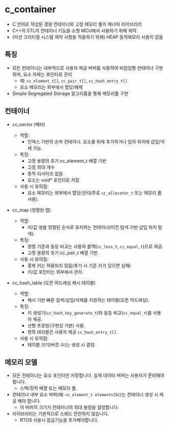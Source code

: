 ﻿# c_container

- C 언어로 작성된 경량 컨테이너와 고정 메모리 풀의 제너릭 라이브러리
- C++의 STL의 컨테이너 기능을 소형 MCU에서 사용하기 위해 제작
- (미션 크리티컬 시스템 제약 사항을 적용하기 위해) HEAP 동적메모리 사용이 없음


## 특징
- 모든 컨테이너는 내부적으로 사용자 제공 버퍼를 사용하여 비침임형 컨테이너 구현하며, 요소 자체는 포인터로 관리
  - 예: `cc_element_t[]`, `cc_pair_t[]`, `cc_hash_entry_t[]`
  - 요소 메모리는 외부에서 할당/해제
- Simple Segregated Storage 알고리즘을 통해 메모리풀 구현


## 컨테이너

- cc_vector (벡터)
  - 역할: 
      - 인덱스 기반의 순차 컨테이너. 요소를 뒤에 추가하거나 임의 위치에 삽입/삭제 가능.
  - 특징:
      - 고정 용량의 초기 cc_element_t 배열 기반
      - 고정 최대 개수
      - 동적 리사이즈 없음
      - 요소는 void* 포인터로 저장
  - 사용 시 유의점: 
      - 요소 메모리는 외부에서 할당/관리(주로 `cc_allocator_t` 또는 메모리 풀 사용).

- cc_map (정렬된 맵)
  - 역할: 
      - 키/값 쌍을 정렬된 순서로 유지하는 컨테이너(이진 탐색 기반 삽입 위치 탐색).
  - 특징:
      - 정렬 기준과 동등 비교는 사용자 콜백(`cc_less_t`, `cc_equal_t`)으로 제공. 
      - 고정 용량의 초기 cc_pair_t 배열 기반.
  - 사용 시 유의점: 
      - 중복 키는 허용되지 않음(추가 시 기존 키가 있으면 실패)
      - 키/값 포인터는 외부에서 관리.

- cc_hash_table (오픈 어드레싱 해시 테이블)
  - 역할: 
      - 해시 기반 빠른 검색/삽입/삭제를 지원하는 테이블(오픈 어드레싱).
  - 특징:
      - 키 생성기(`cc_hash_key_generate_t`)와 동등 비교(`cc_equal_t`)를 사용자 제공. 
      - 선형 프로빙(구현상 기본) 사용. 
      - 항목 테이블은 사용자 제공 `cc_hash_entry_t[]`.
  - 사용 시 유의점: 
      - 테이블 크기(버킷 수)는 생성 시 결정.

 
## 메모리 모델
- 모든 컨테이너는 요소 포인터만 저장합니다. 실제 데이터 버퍼는 사용자가 준비해야 합니다.
    - 스택/정적 배열 또는 메모리 풀.
- 컨테이너 내부 요소 버퍼(예: `cc_element_t elements[N]`)는 컨테이너 생성 시 제공 해야 합니다.
    - 이 버퍼의 크기가 컨테이너의 최대 용량을 결정합니다.
- 라이브러리는 기본적으로 스레드 안전하지 않습니다. 
    - RTOS 사용시 잠금기능을 추가해야합니다.


